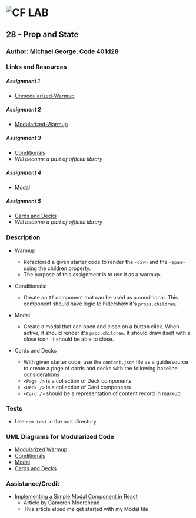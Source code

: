 ![CF](http://i.imgur.com/7v5ASc8.png) LAB
=================================================

## 28 - Prop and State

### Author: Michael George, Code 401d28

### Links and Resources

##### Assignment 1
* [Unmodularized-Warmup](https://codesandbox.io/s/rlw3x2ky5o)

##### Assignment 2
* [Modularized-Warmup](https://codesandbox.io/s/lp48pw02xm)

##### Assignment 3
* [Conditionals](#)
* _Will become a part of official library_

##### Assignment 4
* [Modal](https://codesandbox.io/s/m7jj90kyr9)

##### Assignment 5
* [Cards and Decks](#)
* _Will become a part of official library_

### Description
* Warmup
  * Refactored a given starter code to render the ```<div>``` and the ```<span>``` using the children property. 
  * The purpose of this assignment is to use it as a warmup.

* Conditionals:
  * Create an ```If``` component that can be used as a conditional. This component should have logic to hide/show it's ```props.children```.

* Modal 
  * Create a modal that can open and close on a button click. When active, it should render it's ```prop.children```. It should draw itself with a close icon. It should be able to close.

* Cards and Decks
  * With given starter code, use the ```content.json``` file as a guide/source to create a page of cards and decks with the following baseline considerations
  * ```<Page />``` is a collection of Deck components
  * ```<Deck />``` is a collection of Card components
  * ```<Card />``` should be a representation of content record in markup  

### Tests
* Use ```npm test``` in the root directory. 

### UML Diagrams for Modularized Code
* [Modularized Warmup](assets/#) 
* [Conditionals](assets/#) 
* [Modal](assets/#) 
* [Cards and Decks](assets/#)

### Assistance/Credit
* [Implementing a Simple Modal Component in React](https://alligator.io/react/modal-component/)
  * Article by Cameron Moorehead
  * This article elped me get started with my Modal file
